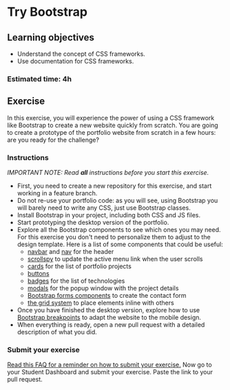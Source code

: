 # Try Bootstrap

## Learning objectives
- Understand the concept of CSS frameworks.
- Use documentation for CSS frameworks.

### Estimated time: 4h

## Exercise

In this exercise, you will experience the power of using a CSS framework like Bootstrap to create a new website quickly from scratch. You are going to create a prototype of the portfolio website from scratch in a few hours: are you ready for the challenge?

### Instructions
*IMPORTANT NOTE: Read **all** instructions before you start this exercise.*

- First, you need to create a new repository for this exercise, and start working in a feature branch.
- Do not re-use your portfolio code: as you will see, using Bootstrap you will barely need to write any CSS, just use Bootstrap classes.
- Install Bootstrap in your project, including both CSS and JS files.
- Start prototyping the desktop version of the portfolio.
- Explore all the Bootstrap components to see which ones you may need. For this exercise you don't need to personalize them to adjust to the design template. Here is a list of some components that could be useful:
  - [navbar](https://getbootstrap.com/docs/5.0/components/navbar/) and [nav](https://getbootstrap.com/docs/5.0/components/navs-tabs/) for the header
  - [scrollspy](https://getbootstrap.com/docs/5.0/components/scrollspy/) to update the active menu link when the user scrolls
  - [cards](https://getbootstrap.com/docs/5.0/components/card/) for the list of portfolio projects
  - [buttons](https://getbootstrap.com/docs/5.0/components/buttons/)
  - [badges](https://getbootstrap.com/docs/5.0/components/badge/) for the list of technologies
  - [modals](https://getbootstrap.com/docs/5.0/components/modal/) for the popup window with the project details
  - [Bootstrap forms components](https://getbootstrap.com/docs/5.0/forms/overview/) to create the contact form
  - [the grid system](https://getbootstrap.com/docs/5.0/layout/grid/) to place elements inline with others
- Once you have finished the desktop version, explore how to use [Bootstrap breakpoints](https://getbootstrap.com/docs/5.0/layout/breakpoints/) to adapt the website to the mobile design.
- When everything is ready, open a new pull request with a detailed description of what you did.

### Submit your exercise
[Read this FAQ for a reminder on how to submit your exercise.](https://microverse.zendesk.com/hc/en-us/articles/360061344234)
Now go to your Student Dashboard and submit your exercise.
Paste the link to your pull request.
